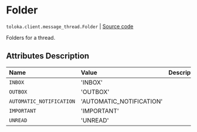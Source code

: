 # Folder
`toloka.client.message_thread.Folder` | [Source code](https://github.com/Toloka/toloka-kit/blob/v1.1.1/src/client/message_thread.py#L35)

Folders for a thread.

## Attributes Description

| Name | Value | Description |
| :------| :-----------| :----------| 
`INBOX`|'INBOX'|
`OUTBOX`|'OUTBOX'|
`AUTOMATIC_NOTIFICATION`|'AUTOMATIC_NOTIFICATION'|
`IMPORTANT`|'IMPORTANT'|
`UNREAD`|'UNREAD'|
